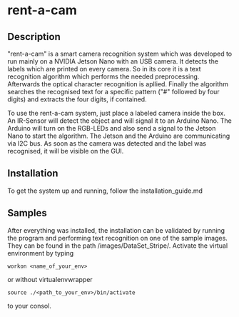 # rent-a-cam
## Description
"rent-a-cam" is a smart camera recognition system which was developed to run mainly on a NVIDIA Jetson Nano with an USB camera. It detects the labels which are printed on every camera. So in its core it is a text recognition algorithm which performs the needed preprocessing. Afterwards the optical character recognition is apllied. Finally the algorithm searches the recognised text for a specific pattern ("#" followed by four digits) and extracts the four digits, if contained.
    
To use the rent-a-cam system, just place a labeled camera inside the box. An IR-Sensor will detect the object and will signal it to an Arduino Nano. The Arduino will turn on the RGB-LEDs and also send a signal to the Jetson Nano to start the algorithm. The Jetson and the Arduino are communicating via I2C bus. As soon as the camera was detected and the label was recognised, it will be visible on the GUI. 
    
## Installation
To get the system up and running, follow the installation_guide.md
     
## Samples
After everything was installed, the installation can be validated by running the program and performing text recognition on one of the sample images. They can be found in the path /images/DataSet_Stripe/.
Activate the virtual environment by typing
~~~
workon <name_of_your_env>
~~~
or without virtualenvwrapper
~~~
source ./<path_to_your_env>/bin/activate
~~~
to your consol.
